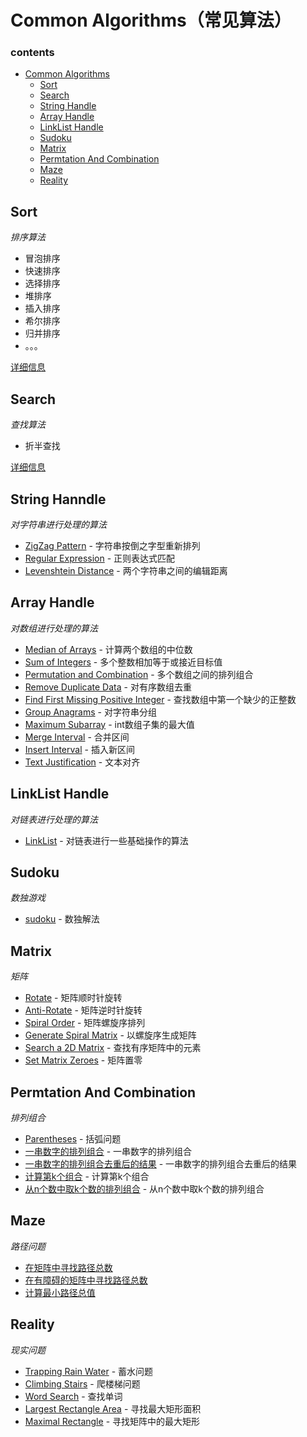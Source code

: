 # Common Algorithms（常见算法）

### contents

- [Common Algorithms](#common-algorithms)
    - [Sort](#sort)
    - [Search](#search)
    - [String Handle](#string-handle)
    - [Array Handle](#array-handle)
    - [LinkList Handle](#linklist-handle)
    - [Sudoku](#sudoku)
    - [Matrix](#matrix)
    - [Permtation And Combination](#permutation-and-combination)
    - [Maze](#maze)
    - [Reality](#reality)

## Sort

*排序算法*

- 冒泡排序
- 快速排序
- 选择排序
- 堆排序
- 插入排序
- 希尔排序
- 归并排序
- 。。。

[详细信息](https://github.com/blurty/algorithms/tree/master/sort)

## Search

*查找算法*

- 折半查找

[详细信息](https://github.com/blurty/algorithms/tree/master/search)

## String Hanndle

*对字符串进行处理的算法*

* [ZigZag Pattern](https://github.com/blurty/algorithms/tree/master/zigzag_pattern) - 字符串按倒之字型重新排列
* [Regular Expression](https://github.com/blurty/algorithms/tree/master/regular_expression) - 正则表达式匹配
* [Levenshtein Distance](https://github.com/blurty/algorithms/tree/master/levenshtein_distance) - 两个字符串之间的编辑距离

## Array Handle

*对数组进行处理的算法*

* [Median of Arrays](https://github.com/blurty/algorithms/tree/master/median-of-arrays#same-size-arrays) - 计算两个数组的中位数
* [Sum of Integers](https://github.com/blurty/algorithms/tree/master/sum_integer_to_target) - 多个整数相加等于或接近目标值
* [Permutation and Combination](https://github.com/blurty/algorithms/tree/master/permutation_combination) - 多个数组之间的排列组合
* [Remove Duplicate Data](https://github.com/blurty/algorithms/tree/master/array) - 对有序数组去重
* [Find First Missing Positive Integer](https://github.com/blurty/algorithms/tree/master/array) - 查找数组中第一个缺少的正整数
* [Group Anagrams](https://github.com/blurty/algorithms/tree/master/array) - 对字符串分组
* [Maximum Subarray](https://github.com/blurty/algorithms/tree/master/array) - int数组子集的最大值
* [Merge Interval](https://github.com/blurty/algorithms/tree/master/array) - 合并区间
* [Insert Interval](https://github.com/blurty/algorithms/tree/master/array) - 插入新区间
* [Text Justification](https://github.com/blurty/algorithms/tree/master/array) - 文本对齐

## LinkList Handle

*对链表进行处理的算法*

* [LinkList](https://github.com/blurty/algorithms/tree/master/linklist) - 对链表进行一些基础操作的算法

## Sudoku

*数独游戏*

* [sudoku](https://github.com/blurty/algorithms/tree/master/sudoku) - 数独解法

## Matrix

*矩阵*

* [Rotate](https://github.com/blurty/algorithms/tree/master/matrix/matrix.go#L10) - 矩阵顺时针旋转
* [Anti-Rotate](https://github.com/blurty/algorithms/tree/master/matrix/matrix.go#L28) - 矩阵逆时针旋转
* [Spiral Order](https://github.com/blurty/algorithms/tree/master/matrix/matrix.go#L40) - 矩阵螺旋序排列
* [Generate Spiral Matrix](https://github.com/blurty/algorithms/tree/master/matrix/matrix.go#L80) - 以螺旋序生成矩阵
* [Search a 2D Matrix](https://github.com/blurty/algorithms/tree/master/matrix) - 查找有序矩阵中的元素
* [Set Matrix Zeroes](https://github.com/blurty/algorithms/tree/master/matrix) - 矩阵置零

## Permtation And Combination

*排列组合*

* [Parentheses](https://github.com/blurty/algorithms/tree/master/permutation_combination) - 括弧问题
* [一串数字的排列组合](https://github.com/blurty/algorithms/tree/master/permutation_combination) - 一串数字的排列组合
* [一串数字的排列组合去重后的结果](https://github.com/blurty/algorithms/tree/master/permutation_combination) - 一串数字的排列组合去重后的结果
* [计算第k个组合](https://github.com/blurty/algorithms/tree/master/permutation_combination) - 计算第k个组合
* [从n个数中取k个数的排列组合](https://github.com/blurty/algorithms/tree/master/permutation_combination) - 从n个数中取k个数的排列组合

## Maze

*路径问题*

* [在矩阵中寻找路径总数](https://github.com/blurty/algorithms/tree/master/maze)
* [在有障碍的矩阵中寻找路径总数](https://github.com/blurty/algorithms/tree/master/maze)
* [计算最小路径总值](https://github.com/blurty/algorithms/tree/master/maze)

## Reality

*现实问题*

* [Trapping Rain Water](https://github.com/blurty/algorithms/tree/master/reality) - 蓄水问题
* [Climbing Stairs](https://github.com/blurty/algorithms/tree/master/reality) - 爬楼梯问题
* [Word Search](https://github.com/blurty/algorithms/tree/master/reality) - 查找单词
* [Largest Rectangle Area](https://github.com/blurty/algorithms/tree/master/reality) - 寻找最大矩形面积
* [Maximal Rectangle](https://github.com/blurty/algorithms/tree/master/reality) - 寻找矩阵中的最大矩形